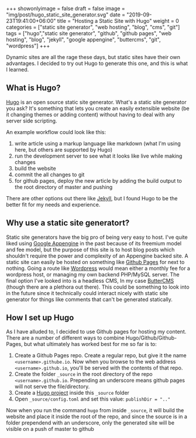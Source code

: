 +++
showonlyimage = false
draft = false
image = "img/post/hugo_static_site_generator.svg"
date = "2019-09-23T19:41:00+06:00"
title = "Hosting a Static Site with Hugo"
weight = 0
categories = ["static site generator", "web hosting", "blog", "cms", "git"]
tags = ["hugo","static site generator", "github", "github pages", "web hosting", "blog", "jekyll", "google appengine", "buttercms", "git", "wordpress"]
+++

Dynamic sites are all the rage these days, but static sites have their own advantages. I decided to try out Hugo to generate this one, and this is what I learned.
<!--more-->

## What is Hugo?
[Hugo](https://gohugo.io/) is an open source static site generator. What's a static site generator you ask? It's something that lets you create an easily extensible website (be it changing themes or adding content) without having to deal with any server side scripting.

An example workflow could look like this: 

 1. write article using a markup language like markdown (what I'm using here, but others are supported by Hugo)
 2. run the development server to see what it looks like live while making changes
 3. build the website
 4. commit the all changes to git
 5. for github pages, deploy the new article by adding the build output to the root directory of master and pushing

There are other options out there like [Jekyll](https://jekyllrb.com/), but I found Hugo to be the better fit for my needs and experience.

## Why use a static site generatort?
Static site generators have the big pro of being very easy to host. I've quite liked using [Google Appengine](http://appengine.google.com) in the past because of its freemium model and fee model, but the purpose of this site is to host blog posts which shouldn't require the power and complexity of an Appengine backed site. A static site can easily be hosted on something like [Github Pages](https://pages.github.com/) for next to nothing. Going a route like [Wordpress](https://wordpress.com/) would mean either a monthly fee for a wordpress host, or managing my own backend PHP/MySQL server. The final option I've looked into is a headless CMS, In my case [ButterCMS](https://buttercms.com/) (though there are a plethora out there). This could be something to look into in the future since it technically could interact nicely with static site generator for things like comments that can't be generated statically.

## How I set up Hugo
As I have alluded to, I decided to use Github pages for hosting my content. There are a number of different ways to combine Hugo/Github/Github-Pages, but what ultimately has worked best for me so far is to:

 1. Create a Github Pages repo. Create a regular repo, but give it the name `<username>.githube.io`. Now when you browse to the web address `<username>.github.io`, you'll be served with the  contents of that repo.
 2. Create the folder `_source` in the root directory of the repo `<username>.github.io`. Prepending an underscore means github pages will not serve the file/directory.
 3. Create a [Hugo project](https://gohugo.io/getting-started/quick-start/) inside this `_source` folder
 4. Open `_source/config.toml` and set this value: `publishDir = ".."`
 
 Now when you run the command `hugo` from inside `_source`, it will build the website and place it inside the root of the repo, and since the source is in a folder prependend with an underscore, only the generated site will be visible on a push of master to github

